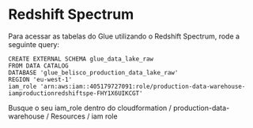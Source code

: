 # Redshift Spectrum

Para acessar as tabelas do Glue utilizando o Redshift Spectrum, rode a seguinte query:

```
CREATE EXTERNAL SCHEMA glue_data_lake_raw
FROM DATA CATALOG
DATABASE 'glue_belisco_production_data_lake_raw'
REGION 'eu-west-1'
iam_role 'arn:aws:iam::405179727091:role/production-data-warehouse-iamproductionredshiftspe-FHY1X6UIKCGT'
```

Busque o seu iam_role dentro do cloudformation / production-data-warehouse / Resources / iam role